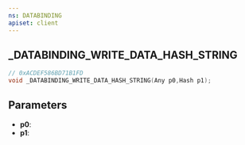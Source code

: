 ```yaml
---
ns: DATABINDING
apiset: client
---
```

## _DATABINDING_WRITE_DATA_HASH_STRING

```c
// 0xACDEF586BD71B1FD
void _DATABINDING_WRITE_DATA_HASH_STRING(Any p0,Hash p1);
```


## Parameters
* **p0**:
* **p1**:



